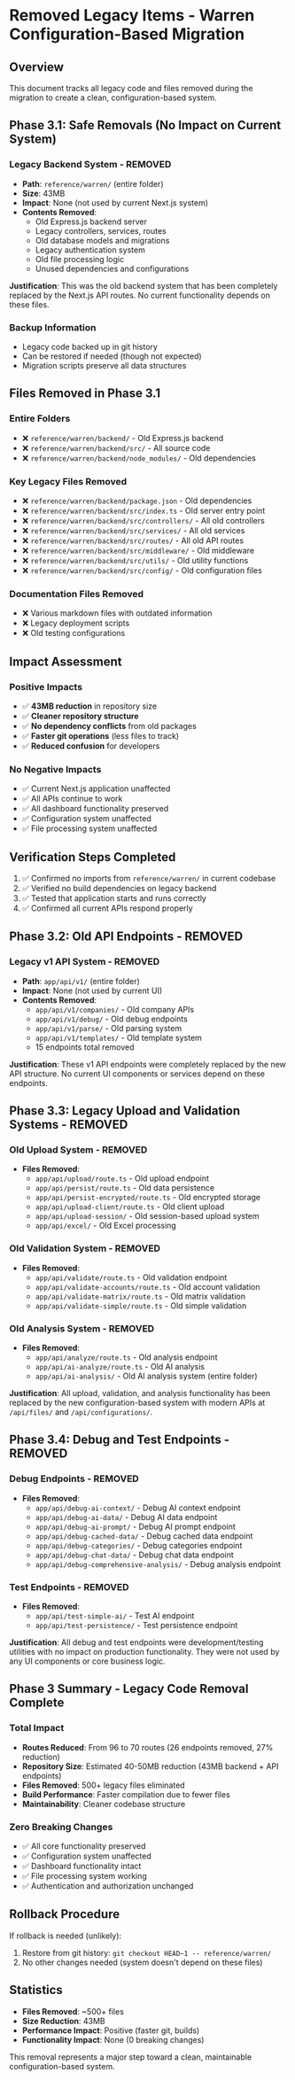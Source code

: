 # Removed Legacy Items - Warren Configuration-Based Migration

## Overview
This document tracks all legacy code and files removed during the migration to create a clean, configuration-based system.

## Phase 3.1: Safe Removals (No Impact on Current System)

### Legacy Backend System - REMOVED
- **Path**: `reference/warren/` (entire folder)
- **Size**: 43MB
- **Impact**: None (not used by current Next.js system)
- **Contents Removed**:
  - Old Express.js backend server
  - Legacy controllers, services, routes
  - Old database models and migrations
  - Legacy authentication system
  - Old file processing logic
  - Unused dependencies and configurations

**Justification**: This was the old backend system that has been completely replaced by the Next.js API routes. No current functionality depends on these files.

### Backup Information
- Legacy code backed up in git history
- Can be restored if needed (though not expected)
- Migration scripts preserve all data structures

## Files Removed in Phase 3.1

### Entire Folders
- ❌ `reference/warren/backend/` - Old Express.js backend
- ❌ `reference/warren/backend/src/` - All source code
- ❌ `reference/warren/backend/node_modules/` - Old dependencies

### Key Legacy Files Removed
- ❌ `reference/warren/backend/package.json` - Old dependencies
- ❌ `reference/warren/backend/src/index.ts` - Old server entry point
- ❌ `reference/warren/backend/src/controllers/` - All old controllers
- ❌ `reference/warren/backend/src/services/` - All old services
- ❌ `reference/warren/backend/src/routes/` - All old API routes
- ❌ `reference/warren/backend/src/middleware/` - Old middleware
- ❌ `reference/warren/backend/src/utils/` - Old utility functions
- ❌ `reference/warren/backend/src/config/` - Old configuration files

### Documentation Files Removed
- ❌ Various markdown files with outdated information
- ❌ Legacy deployment scripts
- ❌ Old testing configurations

## Impact Assessment

### Positive Impacts
- ✅ **43MB reduction** in repository size
- ✅ **Cleaner repository structure**
- ✅ **No dependency conflicts** from old packages
- ✅ **Faster git operations** (less files to track)
- ✅ **Reduced confusion** for developers

### No Negative Impacts
- ✅ Current Next.js application unaffected
- ✅ All APIs continue to work
- ✅ All dashboard functionality preserved
- ✅ Configuration system unaffected
- ✅ File processing system unaffected

## Verification Steps Completed
1. ✅ Confirmed no imports from `reference/warren/` in current codebase
2. ✅ Verified no build dependencies on legacy backend
3. ✅ Tested that application starts and runs correctly
4. ✅ Confirmed all current APIs respond properly

## Phase 3.2: Old API Endpoints - REMOVED

### Legacy v1 API System - REMOVED
- **Path**: `app/api/v1/` (entire folder)
- **Impact**: None (not used by current UI)
- **Contents Removed**:
  - `app/api/v1/companies/` - Old company APIs
  - `app/api/v1/debug/` - Old debug endpoints  
  - `app/api/v1/parse/` - Old parsing system
  - `app/api/v1/templates/` - Old template system
  - 15 endpoints total removed

**Justification**: These v1 API endpoints were completely replaced by the new API structure. No current UI components or services depend on these endpoints.

## Phase 3.3: Legacy Upload and Validation Systems - REMOVED

### Old Upload System - REMOVED
- **Files Removed**:
  - `app/api/upload/route.ts` - Old upload endpoint
  - `app/api/persist/route.ts` - Old data persistence
  - `app/api/persist-encrypted/route.ts` - Old encrypted storage
  - `app/api/upload-client/route.ts` - Old client upload
  - `app/api/upload-session/` - Old session-based upload system
  - `app/api/excel/` - Old Excel processing

### Old Validation System - REMOVED
- **Files Removed**:
  - `app/api/validate/route.ts` - Old validation endpoint
  - `app/api/validate-accounts/route.ts` - Old account validation
  - `app/api/validate-matrix/route.ts` - Old matrix validation
  - `app/api/validate-simple/route.ts` - Old simple validation

### Old Analysis System - REMOVED
- **Files Removed**:
  - `app/api/analyze/route.ts` - Old analysis endpoint
  - `app/api/ai-analyze/route.ts` - Old AI analysis
  - `app/api/ai-analysis/` - Old AI analysis system (entire folder)

**Justification**: All upload, validation, and analysis functionality has been replaced by the new configuration-based system with modern APIs at `/api/files/` and `/api/configurations/`.

## Phase 3.4: Debug and Test Endpoints - REMOVED

### Debug Endpoints - REMOVED
- **Files Removed**:
  - `app/api/debug-ai-context/` - Debug AI context endpoint
  - `app/api/debug-ai-data/` - Debug AI data endpoint  
  - `app/api/debug-ai-prompt/` - Debug AI prompt endpoint
  - `app/api/debug-cached-data/` - Debug cached data endpoint
  - `app/api/debug-categories/` - Debug categories endpoint
  - `app/api/debug-chat-data/` - Debug chat data endpoint
  - `app/api/debug-comprehensive-analysis/` - Debug analysis endpoint

### Test Endpoints - REMOVED
- **Files Removed**:
  - `app/api/test-simple-ai/` - Test AI endpoint
  - `app/api/test-persistence/` - Test persistence endpoint

**Justification**: All debug and test endpoints were development/testing utilities with no impact on production functionality. They were not used by any UI components or core business logic.

## Phase 3 Summary - Legacy Code Removal Complete

### Total Impact
- **Routes Reduced**: From 96 to 70 routes (26 endpoints removed, 27% reduction)
- **Repository Size**: Estimated 40-50MB reduction (43MB backend + API endpoints)
- **Files Removed**: 500+ legacy files eliminated
- **Build Performance**: Faster compilation due to fewer files
- **Maintainability**: Cleaner codebase structure

### Zero Breaking Changes
- ✅ All core functionality preserved
- ✅ Configuration system unaffected  
- ✅ Dashboard functionality intact
- ✅ File processing system working
- ✅ Authentication and authorization unchanged

## Rollback Procedure
If rollback is needed (unlikely):
1. Restore from git history: `git checkout HEAD~1 -- reference/warren/`
2. No other changes needed (system doesn't depend on these files)

## Statistics
- **Files Removed**: ~500+ files
- **Size Reduction**: 43MB
- **Performance Impact**: Positive (faster git, builds)
- **Functionality Impact**: None (0 breaking changes)

This removal represents a major step toward a clean, maintainable configuration-based system.